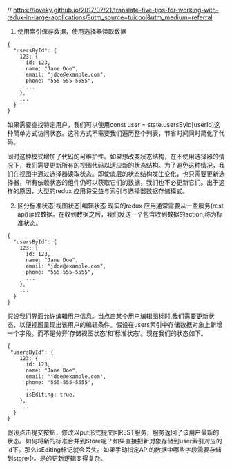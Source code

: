 // https://loveky.github.io/2017/07/21/translate-five-tips-for-working-with-redux-in-large-applications/?utm_source=tuicool&utm_medium=referral
1. 使用索引保存数据，使用选择器读取数据
```
{
  "usersById": {
    123: {
      id: 123,
      name: "Jane Doe",
      email: "jdoe@example.com",
      phone: "555-555-5555",
      ...
    },
    ...
  }
}
```
如果需要查找特定用户，我们可以使用const user = state.usersById[userId]这种简单方式访问状态。这种方式不需要我们遍历整个列表，节省时间同时简化了代码。

同时这种模式增加了代码的可维护性。如果想改变状态结构，在不使用选择器的情况下，我们需要更新所有的视图代码以适应新的状态结构。为了避免这种情况，我们在视图中通过选择器读取状态。即使底层的状态结构发生变化，也只需要更新选择器，所有依赖状态的组件仍可以获取它们的数据，我们也不必更新它们。出于这样的原因，大型的redux 应用将受益与索引与选择器数据存储模式。

2. 区分标准状态|视图状态|编辑状态
现实的redux 应用通常需要从一些服务(rest api)读取数据。在收到数据之后，我们发送一个包含收到数据的action,称为标准状态。
```
{
  "usersById": {
    123: {
      id: 123,
      name: "Jane Doe",
      email: "jdoe@example.com",
      phone: "555-555-5555",
      ...
    },
    ...
  }
}
```
假设我们界面允许编辑用户信息。当点击某个用户编辑图标时,我们需要更新状态，以便视图呈现出该用户的编辑条件。假设在users索引中存储数据对象上新增一个字段。而不是分开’存储视图状态‘和’标准状态‘。现在我们的状态如下。
```
{
 "usersById": {
    123: {
      id: 123,
      name: "Jane Doe",
      email: "jdoe@example.com",
      phone: "555-555-5555",
      ...
      isEditing: true,
    },
    ...
  }
}
```
假设点击提交按钮，修改以put形式提交回REST服务，服务返回了该用户最新的状态。如何将新的标准合并到Store呢？如果直接把新对象存储到user索引对应的id下。那么isEditing标记就会丢失。如果手动指定API的数据中哪些字段需要存储到store中。是的更新逻辑变得复杂。